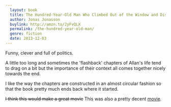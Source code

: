 ```yaml
---
  layout: book
  title: The Hundred-Year-Old Man Who Climbed Out of the Window and Disappeared
  author: Jonas Jonasson
  buylink: http://amzn.to/2yFvQLX
  permalink: /the-hundred-year-old-man/
  genre: fiction
  date: 2013-12-03
---
```


Funny, clever and full of politics.

A little too long and sometimes the 'flashback' chapters of Allan's life tend to drag on a bit but the importance of their context all comes together nicely towards the end.

I like the way the chapters are constructed in an almost circular fashion so that the book pretty much ends back where it started.

~~I think this would make a great movie~~ This was also a pretty decent <a href="http://www.imdb.com/title/tt2113681/" target="_blank">movie</a>.
